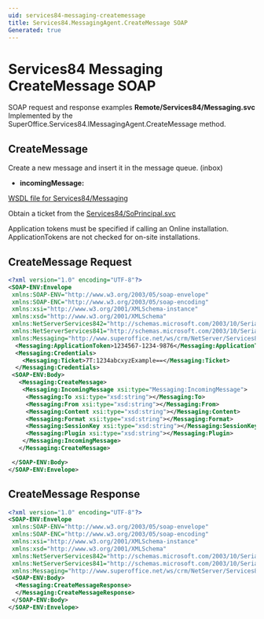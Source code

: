 ```yaml
---
uid: services84-messaging-createmessage
title: Services84.MessagingAgent.CreateMessage SOAP
Generated: true
---
```


# Services84 Messaging CreateMessage SOAP

SOAP request and response examples **Remote/Services84/Messaging.svc**
Implemented by the <see cref="M:SuperOffice.Services84.IMessagingAgent.CreateMessage">SuperOffice.Services84.IMessagingAgent.CreateMessage</see> method.

## CreateMessage

Create a new message and insert it in the message queue. (inbox)

* **incomingMessage:** 



[WSDL file for Services84/Messaging](../Services84-Messaging.md)

Obtain a ticket from the [Services84/SoPrincipal.svc](../SoPrincipal/index.md)

Application tokens must be specified if calling an Online installation. ApplicationTokens are not checked for on-site installations.

## CreateMessage Request

```xml
<?xml version="1.0" encoding="UTF-8"?>
<SOAP-ENV:Envelope
 xmlns:SOAP-ENV="http://www.w3.org/2003/05/soap-envelope"
 xmlns:SOAP-ENC="http://www.w3.org/2003/05/soap-encoding"
 xmlns:xsi="http://www.w3.org/2001/XMLSchema-instance"
 xmlns:xsd="http://www.w3.org/2001/XMLSchema"
 xmlns:NetServerServices842="http://schemas.microsoft.com/2003/10/Serialization/Arrays"
 xmlns:NetServerServices841="http://schemas.microsoft.com/2003/10/Serialization/"
 xmlns:Messaging="http://www.superoffice.net/ws/crm/NetServer/Services84">
  <Messaging:ApplicationToken>1234567-1234-9876</Messaging:ApplicationToken>
  <Messaging:Credentials>
    <Messaging:Ticket>7T:1234abcxyzExample==</Messaging:Ticket>
  </Messaging:Credentials>
 <SOAP-ENV:Body>
   <Messaging:CreateMessage>
    <Messaging:IncomingMessage xsi:type="Messaging:IncomingMessage">
     <Messaging:To xsi:type="xsd:string"></Messaging:To>
     <Messaging:From xsi:type="xsd:string"></Messaging:From>
     <Messaging:Content xsi:type="xsd:string"></Messaging:Content>
     <Messaging:Format xsi:type="xsd:string"></Messaging:Format>
     <Messaging:SessionKey xsi:type="xsd:string"></Messaging:SessionKey>
     <Messaging:Plugin xsi:type="xsd:string"></Messaging:Plugin>
    </Messaging:IncomingMessage>
   </Messaging:CreateMessage>

 </SOAP-ENV:Body>
</SOAP-ENV:Envelope>

```


## CreateMessage Response

```xml
<?xml version="1.0" encoding="UTF-8"?>
<SOAP-ENV:Envelope
 xmlns:SOAP-ENV="http://www.w3.org/2003/05/soap-envelope"
 xmlns:SOAP-ENC="http://www.w3.org/2003/05/soap-encoding"
 xmlns:xsi="http://www.w3.org/2001/XMLSchema-instance"
 xmlns:xsd="http://www.w3.org/2001/XMLSchema"
 xmlns:NetServerServices842="http://schemas.microsoft.com/2003/10/Serialization/Arrays"
 xmlns:NetServerServices841="http://schemas.microsoft.com/2003/10/Serialization/"
 xmlns:Messaging="http://www.superoffice.net/ws/crm/NetServer/Services84">
 <SOAP-ENV:Body>
  <Messaging:CreateMessageResponse>
  </Messaging:CreateMessageResponse>
 </SOAP-ENV:Body>
</SOAP-ENV:Envelope>

```

